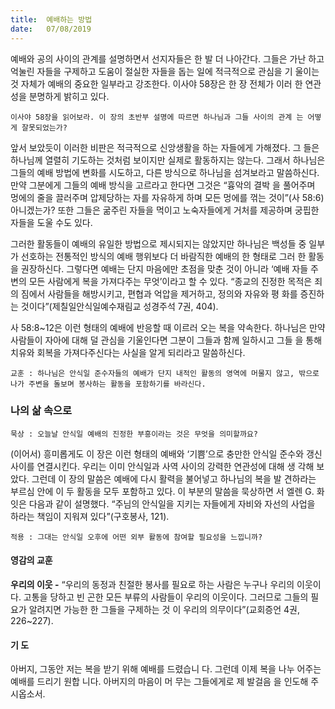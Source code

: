 ```yaml
---
title:  예배하는 방법
date:   07/08/2019
---
```


예배와 공의 사이의 관계를 설명하면서 선지자들은 한 발 더 나아간다. 그들은 가난
하고 억눌린 자들을 구제하고 도움이 절실한 자들을 돕는 일에 적극적으로 관심을 기
울이는 것 자체가 예배의 중요한 일부라고 강조한다. 이사야 58장은 한 장 전체가 이러
한 연관성을 분명하게 밝히고 있다.

`이사야 58장을 읽어보라. 이 장의 초반부 설명에 따르면 하나님과 그들 사이의 관계
는 어떻게 잘못되었는가?`

앞서 보았듯이 이러한 비판은 적극적으로 신앙생활을 하는 자들에게 가해졌다. 그
들은 하나님께 열렬히 기도하는 것처럼 보이지만 실제로 활동하지는 않는다. 그래서
하나님은 그들의 예배 방법에 변화를 시도하고, 다른 방식으로 하나님을 섬겨보라고
말씀하신다. 만약 그분에게 그들의 예배 방식을 고르라고 한다면 그것은 “흉악의 결박
을 풀어주며 멍에의 줄을 끌러주며 압제당하는 자를 자유하게 하며 모든 멍에를 꺾는
것이”(사 58:6) 아니겠는가? 또한 그들은 굶주린 자들을 먹이고 노숙자들에게 거처를
제공하며 궁핍한 자들을 도울 수도 있다.

그러한 활동들이 예배의 유일한 방법으로 제시되지는 않았지만 하나님은 백성들 중
일부가 선호하는 전통적인 방식의 예배 행위보다 더 바람직한 예배의 한 형태로 그러
한 활동을 권장하신다. 그렇다면 예배는 단지 마음에만 초점을 맞춘 것이 아니라 ‘예배
자들 주변의 모든 사람에게 복을 가져다주는 무엇’이라고 할 수 있다. “종교의 진정한
목적은 죄의 짐에서 사람들을 해방시키고, 편협과 억압을 제거하고, 정의와 자유와 평
화를 증진하는 것이다”(제칠일안식일예수재림교 성경주석 7권, 404).

사 58:8~12은 이런 형태의 예배에 반응할 때 이르러 오는 복을 약속한다. 하나님은
만약 사람들이 자아에 대해 덜 관심을 기울인다면 그분이 그들과 함께 일하시고 그들
을 통해 치유와 회복을 가져다주신다는 사실을 알게 되리라고 말씀하신다.

`교훈 : 하나님은 안식일 준수자들의 예배가 단지 내적인 활동의 영역에 머물지 않고,
밖으로 나가 주변을 돌보며 봉사하는 활동을 포함하기를 바라신다.`

### 나의 삶 속으로

`묵상 : 오늘날 안식일 예배의 진정한 부흥이라는 것은 무엇을 의미할까요?`

(이어서) 흥미롭게도 이 장은 이런 형태의 예배와 ‘기쁨’으로 충만한 안식일 준수와
갱신 사이를 연결시킨다. 우리는 이미 안식일과 사역 사이의 강력한 연관성에 대해 생
각해 보았다. 그런데 이 장의 말씀은 예배에 다시 활력을 불어넣고 하나님의 복을 발
견하라는 부르심 안에 이 두 활동을 모두 포함하고 있다. 이 부분의 말씀을 묵상하면
서 엘렌 G. 화잇은 다음과 같이 설명했다. “주님의 안식일을 지키는 자들에게 자비와
자선의 사업을 하라는 책임이 지워져 있다”(구호봉사, 121).

`적용 : 그대는 안식일 오후에 어떤 외부 활동에 참여할 필요성을 느낍니까?`

#### 영감의 교훈

**우리의 이웃 -** “우리의 동정과 친절한 봉사를 필요로
하는 사람은 누구나 우리의 이웃이다. 고통을 당하고 빈
곤한 모든 부류의 사람들이 우리의 이웃이다. 그러므로
그들의 필요가 알려지면 가능한 한 그들을 구제하는 것
이 우리의 의무이다”(교회증언 4권, 226~227).

#### 기 도

아버지, 그동안 저는 복을
받기 위해 예배를 드렸습니
다. 그런데 이제 복을 나누
어주는 예배를 드리기 원합
니다. 아버지의 마음이 머
무는 그들에게로 제 발걸음
을 인도해 주시옵소서.